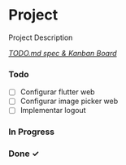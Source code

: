 # Project

Project Description

<em>[TODO.md spec & Kanban Board](https://bit.ly/3fCwKfM)</em>

### Todo

- [ ] Configurar flutter web
- [ ] Configurar image picker web
- [ ] Implementar logout

### In Progress

### Done ✓
